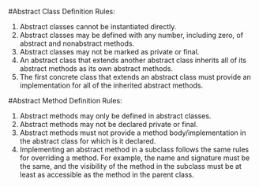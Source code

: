 #Abstract Class Definition Rules:
1. Abstract classes cannot be instantiated directly. 
2. Abstract classes may be defined with any number, including zero, 
of abstract and nonabstract methods. 
3. Abstract classes may not be marked as private or final. 
4. An abstract class that extends another abstract class inherits 
all of its abstract methods as its own abstract methods. 
5. The first concrete class that extends an abstract class must 
provide an implementation for all of the inherited abstract methods.

#Abstract Method Definition Rules:
1. Abstract methods may only be defined in abstract classes. 
2. Abstract methods may not be declared private or final. 
3. Abstract methods must not provide a method body/implementation 
in the abstract class for which is it declared. 
4. Implementing an abstract method in a subclass follows the same 
rules for overriding a method. For example, the name and signature 
must be the same, and the visibility of the method in the subclass 
must be at least as accessible as the method in the parent class.
